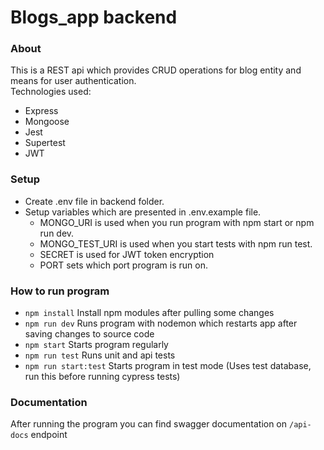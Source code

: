 # Blogs_app backend

### About
This is a REST api which provides CRUD operations for blog entity and means for user authentication.    
Technologies used:
- Express
- Mongoose
- Jest
- Supertest
- JWT
### Setup
- Create .env file in backend folder.  
- Setup variables which are presented in .env.example file.  
  - MONGO_URI is used when you run program with npm start or npm run dev.  
  - MONGO_TEST_URI is used when you start tests with npm run test.  
  - SECRET is used for JWT token encryption    
  - PORT sets which port program is run on.  
### How to run program
- `npm install` Install npm modules after pulling some changes
- `npm run dev` Runs program with nodemon which restarts app after saving changes to source code 
- `npm start` Starts program regularly
- `npm run test` Runs unit and api tests 
- `npm run start:test` Starts program in test mode (Uses test database, run this before running cypress tests)

### Documentation
After running the program you can find swagger documentation on `/api-docs` endpoint


